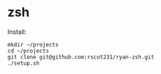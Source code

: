# zsh

Install:
```
mkdir ~/projects
cd ~/projects
git clone git@github.com:rscot231/ryan-zsh.git
./setup.sh
```
